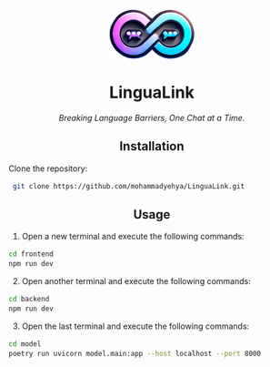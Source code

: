 <div align="center">
<img src="assets/LinguaLink.png" width="150"/>

# LinguaLink

*Breaking Language Barriers, One Chat at a Time.*
    
</div>

<div align="center">

## Installation

</div>

Clone the repository:
```bash
 git clone https://github.com/mohammadyehya/LinguaLink.git
```

<div align="center">

## Usage

</div>

1. Open a new terminal and execute the following commands:
```bash
cd frontend
npm run dev
```
2. Open another terminal and execute the following commands:
```bash
cd backend
npm run dev
```
3. Open the last terminal and execute the following commands:
```bash
cd model
poetry run uvicorn model.main:app --host localhost --port 8000
```

